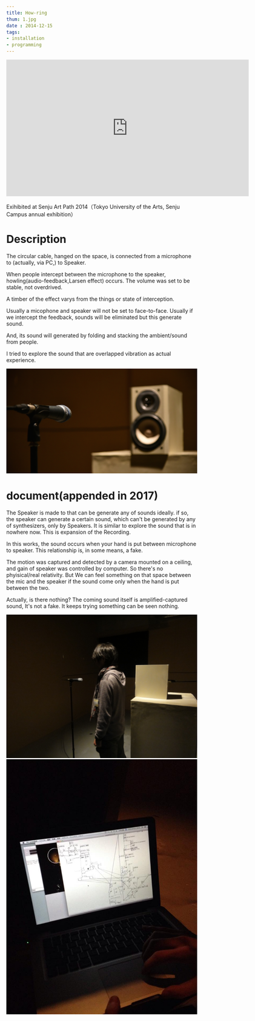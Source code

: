 ```yaml
---
title: How-ring
thum: 1.jpg
date : 2014-12-15
tags:
- installation
- programming
---
```


<iframe src="https://player.vimeo.com/video/165168929?color=ffffff" width="640" height="360" frameborder="0" webkitallowfullscreen mozallowfullscreen allowfullscreen></iframe>

Exihibited at Senju Art Path 2014（Tokyo University of the Arts, Senju Campus annual exhibition）

# Description

The circular cable, hanged on the space, is connected from a microphone to (actually, via PC,) to Speaker.

When people intercept between the microphone to the speaker, howling(audio-feedback,Larsen effect) occurs. The volume was set to be stable, not overdrived.

A timber of the effect varys from the things or state of interception.

Usually a micophone and speaker will not be set to face-to-face. Usually if we intercept the feedback, sounds will be eliminated but this generate sound.

And, its sound will generated by folding and stacking the ambient/sound from people.

I tried to explore the sound that are overlapped vibration as actual experience.


![](2.jpg)

# document(appended in 2017)

The Speaker is made to that can be generate any of sounds ideally.
if so, the speaker can generate a certain sound, which can't be generated by any of synthesizers, only by Speakers.
It is similar to explore the sound that is in nowhere now. This is expansion of the Recording.

In this works, the sound occurs when your hand is put between microphone to speaker. This relationship is, in some means, a fake.

The motion was captured and detected by a camera mounted on a ceiling, and gain of speaker was controlled by computer.
So there's no phyisical/real relativity. But We can feel something on that space between the mic and the speaker if the sound come only when the hand is put between the two.

Actually, is there nothing? The coming sound itself is amplified-captured sound, It's not a fake. It keeps trying something can be seen nothing.


![](3.jpg)
![](4.jpg)
